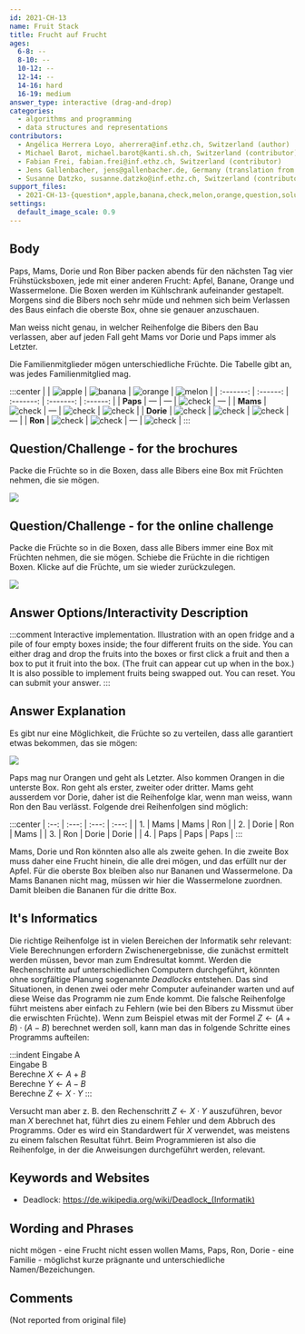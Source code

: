 ```yaml
---
id: 2021-CH-13
name: Fruit Stack
title: Frucht auf Frucht
ages:
  6-8: --
  8-10: --
  10-12: --
  12-14: --
  14-16: hard
  16-19: medium
answer_type: interactive (drag-and-drop)
categories:
  - algorithms and programming
  - data structures and representations
contributors:
  - Angélica Herrera Loyo, aherrera@inf.ethz.ch, Switzerland (author)
  - Michael Barot, michael.barot@kanti.sh.ch, Switzerland (contributor)
  - Fabian Frei, fabian.frei@inf.ethz.ch, Switzerland (contributor)
  - Jens Gallenbacher, jens@gallenbacher.de, Germany (translation from English into German)
  - Susanne Datzko, susanne.datzko@inf.ethz.ch, Switzerland (contributor, graphics)
support_files:
  - 2021-CH-13-{question*,apple,banana,check,melon,orange,question,solution}.svg by Susanne Datzko
settings:
  default_image_scale: 0.9
---
```



## Body

Paps, Mams, Dorie und Ron Biber packen abends für den nächsten Tag vier Frühstücksboxen, jede mit einer anderen Frucht: Apfel, Banane, Orange und Wassermelone. Die Boxen werden im Kühlschrank aufeinander gestapelt. Morgens sind die Bibers noch sehr müde und nehmen sich beim Verlassen des Baus einfach die oberste Box, ohne sie genauer anzuschauen.

Man weiss nicht genau, in welcher Reihenfolge die Bibers den Bau verlassen, aber auf jeden Fall geht Mams vor Dorie und Paps immer als Letzter.

Die Familienmitglieder mögen unterschiedliche Früchte. Die Tabelle gibt an, was jedes Familienmitglied mag.

:::center
|           | ![apple] | ![banana] | ![orange] | ![melon] |
| :-------: | :------: | :-------: | :-------: | :------: |
| **Paps**  |    —     |     —     | ![check]  |    —     |
| **Mams**  | ![check] |     —     | ![check]  | ![check] |
| **Dorie** | ![check] | ![check]  | ![check]  |    —     |
|  **Ron**  | ![check] | ![check]  |     —     | ![check] |
:::

[apple]: graphics/2021-CH-13-apple.svg "Apfel (25px)"
[banana]: graphics/2021-CH-13-banana.svg "Banane (45px)"
[check]: graphics/2021-CH-13-check.svg "Häckchen (20px)"
[melon]: graphics/2021-CH-13-melon.svg "Melone (30px)"
[orange]: graphics/2021-CH-13-orange.svg "Orange (30px)"


## Question/Challenge - for the brochures

Packe die Früchte so in die Boxen, dass alle Bibers eine Box mit Früchten nehmen, die sie mögen.

![](graphics/2021-CH-13-question.svg)


## Question/Challenge - for the online challenge

Packe die Früchte so in die Boxen, dass alle Bibers immer eine Box mit Früchten nehmen, die sie mögen.
Schiebe die Früchte in die richtigen Boxen. Klicke auf die Früchte, um sie wieder zurückzulegen.

![](interactivity/2021-CH-13-question-interactive.svg)


## Answer Options/Interactivity Description

<!-- empty -->

:::comment
Interactive implementation. Illustration with an open fridge and a pile of four empty boxes inside; the four different fruits on the side. You can either drag and drop the fruits into the boxes or first click a fruit and then a box to put it fruit into the box. 
(The fruit can appear cut up when in the box.)
It is also possible to implement fruits being swapped out.
You can reset. You can submit your answer. 
:::


## Answer Explanation

Es gibt nur eine Möglichkeit, die Früchte so zu verteilen, dass alle garantiert etwas bekommen, das sie mögen: 

![](graphics/2021-CH-13-solution.svg)

Paps mag nur Orangen und geht als Letzter. Also kommen Orangen in die unterste Box.
Ron geht als erster, zweiter oder dritter. Mams geht ausserdem vor Dorie, daher ist die Reihenfolge klar, wenn man weiss, wann Ron den Bau verlässt. 
Folgende drei Reihenfolgen sind möglich:

:::center
| :--: | :---: | :---: | :---: |
|  1.  | Mams  | Mams  |  Ron  |
|  2.  | Dorie |  Ron  | Mams  |
|  3.  |  Ron  | Dorie | Dorie |
|  4.  | Paps  | Paps  | Paps  |
:::

Mams, Dorie und Ron könnten also alle als zweite gehen. In die zweite Box muss daher eine Frucht hinein, die alle drei mögen, und das erfüllt nur der Apfel.
Für die oberste Box bleiben also nur Bananen und Wassermelone. Da Mams Bananen nicht mag, müssen wir hier die Wassermelone zuordnen. Damit bleiben die Bananen für die dritte Box.


## It's Informatics

Die richtige Reihenfolge ist in vielen Bereichen der Informatik sehr relevant: Viele Berechnungen erfordern Zwischenergebnisse, die zunächst ermittelt werden müssen, bevor man zum Endresultat kommt. Werden die Rechenschritte auf unterschiedlichen Computern durchgeführt, könnten ohne sorgfältige Planung sogenannte _Deadlocks_ entstehen. Das sind Situationen, in denen zwei oder mehr Computer aufeinander warten und auf diese Weise das Programm nie zum Ende kommt.
Die falsche Reihenfolge führt meistens aber einfach zu Fehlern (wie bei den Bibers zu Missmut über die erwischten Früchte). Wenn zum Beispiel etwas mit der Formel $Z \leftarrow (A+B) \cdot (A-B)$ berechnet werden soll, kann man das in folgende Schritte eines Programms aufteilen:

:::indent
Eingabe A \
Eingabe B \
Berechne $X \leftarrow A + B$ \
Berechne $Y \leftarrow A - B$ \
Berechne $Z \leftarrow X \cdot Y$
:::

Versucht man aber z. B. den Rechenschritt $Z \leftarrow X \cdot Y$ auszuführen, bevor man $X$ berechnet hat, führt dies zu einem Fehler und dem Abbruch des Programms. Oder es wird ein Standardwert für $X$ verwendet, was meistens zu einem falschen Resultat führt.  Beim Programmieren ist also die Reihenfolge, in der die Anweisungen durchgeführt werden, relevant. 

## Keywords and Websites

 - Deadlock: https://de.wikipedia.org/wiki/Deadlock_(Informatik)


## Wording and Phrases

nicht mögen - eine Frucht nicht essen wollen
Mams, Paps, Ron, Dorie - eine Familie - möglichst kurze prägnante und unterschiedliche Namen/Bezeichungen.


## Comments

(Not reported from original file)
